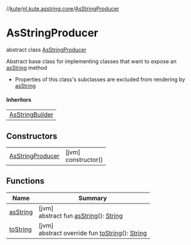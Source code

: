 //[kute](../../../index.md)/[nl.kute.asstring.core](../index.md)/[AsStringProducer](index.md)

# AsStringProducer

abstract class [AsStringProducer](index.md)

Abstract base class for implementing classes that want to expose an [asString](as-string.md) method

- 
   Properties of this class's subclasses are excluded from rendering by [asString](as-string.md)

#### Inheritors

| |
|---|
| [AsStringBuilder](../-as-string-builder/index.md) |

## Constructors

| | |
|---|---|
| [AsStringProducer](-as-string-producer.md) | [jvm]<br>constructor() |

## Functions

| Name | Summary |
|---|---|
| [asString](as-string.md) | [jvm]<br>abstract fun [asString](as-string.md)(): [String](https://kotlinlang.org/api/latest/jvm/stdlib/kotlin/-string/index.html) |
| [toString](to-string.md) | [jvm]<br>abstract override fun [toString](to-string.md)(): [String](https://kotlinlang.org/api/latest/jvm/stdlib/kotlin/-string/index.html) |
